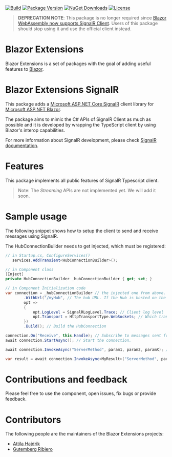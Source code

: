 [![Build](https://github.com/BlazorExtensions/SignalR/workflows/CI/badge.svg)](https://github.com/BlazorExtensions/SignalR/actions)
[![Package Version](https://img.shields.io/nuget/v/Blazor.Extensions.SignalR.svg)](https://www.nuget.org/packages/Blazor.Extensions.SignalR)
[![NuGet Downloads](https://img.shields.io/nuget/dt/Blazor.Extensions.SignalR.svg)](https://www.nuget.org/packages/Blazor.Extensions.SignalR)
[![License](https://img.shields.io/github/license/BlazorExtensions/SignalR.svg)](https://github.com/BlazorExtensions/SignalR/blob/master/LICENSE)


> **DEPRECATION NOTE**: This package is no longer required since [Blazor WebAssembly now supports SignalR Client](https://devblogs.microsoft.com/aspnet/blazor-webassembly-3-2-0-preview-1-release-now-available/). Users of this package should stop using it and use the official client instead.

# Blazor Extensions

Blazor Extensions is a set of packages with the goal of adding useful features to [Blazor](https://blazor.net).

# Blazor Extensions SignalR

This package adds a [Microsoft ASP.NET Core SignalR](https://github.com/aspnet/SignalR) client library for [Microsoft ASP.NET Blazor](https://github.com/aspnet/Blazor).

The package aims to mimic the C# APIs of SignalR Client as much as possible and it is developed by wrapping the TypeScript client by using Blazor's interop capabilities. 

For more information about SignalR development, please check [SignalR documentation](https://docs.microsoft.com/en-us/aspnet/core/signalr/introduction?view=aspnetcore-2.1).

# Features

This package implements all public features of SignalR Typescript client.

> Note: The _Streaming_ APIs are not implemented yet. We will add it soon.

# Sample usage

The following snippet shows how to setup the client to send and receive messages using SignalR.

The HubConnectionBuilder needs to get injected, which must be registered:
```c#
// in Startup.cs, ConfigureServices()
   services.AddTransient<HubConnectionBuilder>();
```
```c#
// in Component class
[Inject]
private HubConnectionBuilder _hubConnectionBuilder { get; set; }
```
```c#
// in Component Initialization code
var connection = _hubConnectionBuilder // the injected one from above.
        .WithUrl("/myHub", // The hub URL. If the Hub is hosted on the server where the blazor is hosted, you can just use the relative path.
        opt =>
        {
            opt.LogLevel = SignalRLogLevel.Trace; // Client log level
            opt.Transport = HttpTransportType.WebSockets; // Which transport you want to use for this connection
        })
        .Build(); // Build the HubConnection

connection.On("Receive", this.Handle); // Subscribe to messages sent from the Hub to the "Receive" method by passing a handle (Func<object, Task>) to process messages.
await connection.StartAsync(); // Start the connection.

await connection.InvokeAsync("ServerMethod", param1, param2, paramX); // Invoke a method on the server called "ServerMethod" and pass parameters to it. 

var result = await connection.InvokeAsync<MyResult>("ServerMethod", param1, param2, paramX); // Invoke a method on the server called "ServerMethod", pass parameters to it and get the result back.
```

# Contributions and feedback

Please feel free to use the component, open issues, fix bugs or provide feedback.

# Contributors

The following people are the maintainers of the Blazor Extensions projects:

- [Attila Hajdrik](https://github.com/attilah)
- [Gutemberg Ribiero](https://github.com/galvesribeiro)
